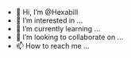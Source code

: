 - 👋 Hi, I’m @Hexabill
- 👀 I’m interested in ...
- 🌱 I’m currently learning ...
- 💞️ I’m looking to collaborate on ...
- 📫 How to reach me ...

<!---
Hexabill/Hexabill is a ✨ special ✨ repository because its `README.md` (this file) appears on your GitHub profile.
You can click the Preview link to take a look at your changes.
--->
